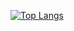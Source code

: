 [![Top Langs](https://github-readme-stats.vercel.app/api/top-langs/?username=rschwemmer&layout=compact)](https://github.com/anuraghazra/github-readme-stats)

<!--
**coltandrews/coltandrews** is a ✨ _special_ ✨ repository because its `README.md` (this file) appears on your GitHub profile.

Here are some ideas to get you started:

- 🔭 I’m currently working on ...
- 🌱 I’m currently learning ...
- 👯 I’m looking to collaborate on ...
- 🤔 I’m looking for help with ...
- 💬 Ask me about ...
- 📫 How to reach me: ...
- 😄 Pronouns: ...
- ⚡ Fun fact: ...
-->

